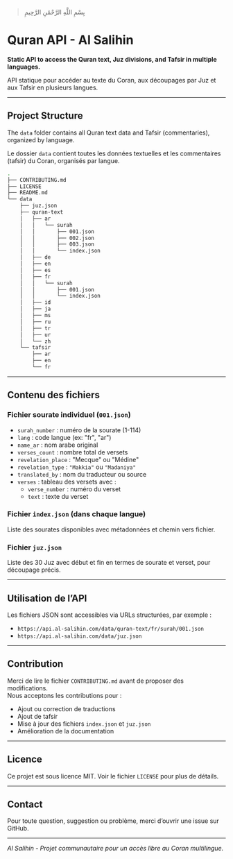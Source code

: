 > بِسْمِ اللَّهِ الرَّحْمَٰنِ الرَّحِيمِ
# Quran API - Al Salihin

**Static API to access the Quran text, Juz divisions, and Tafsir in multiple languages.**

API statique pour accéder au texte du Coran, aux découpages par Juz et aux Tafsir en plusieurs langues.

---

## Project Structure

The `data` folder contains all Quran text data and Tafsir (commentaries), organized by language.

Le dossier `data` contient toutes les données textuelles et les commentaires (tafsir) du Coran, organisés par langue.

```sh
.
├── CONTRIBUTING.md
├── LICENSE
├── README.md
└── data
    ├── juz.json
    ├── quran-text
    │   ├── ar
    │   │   └── surah
    │   │       ├── 001.json
    │   │       ├── 002.json
    │   │       ├── 003.json
    │   │       └── index.json
    │   ├── de
    │   ├── en
    │   ├── es
    │   ├── fr
    │   │   └── surah
    │   │       ├── 001.json
    │   │       └── index.json
    │   ├── id
    │   ├── ja
    │   ├── ms
    │   ├── ru
    │   ├── tr
    │   ├── ur
    │   └── zh
    └── tafsir
        ├── ar
        ├── en
        └── fr
```

---

## Contenu des fichiers

### Fichier sourate individuel (`001.json`)

- `surah_number` : numéro de la sourate (1-114)  
- `lang` : code langue (ex: "fr", "ar")  
- `name_ar` : nom arabe original  
- `verses_count` : nombre total de versets  
- `revelation_place` : "Mecque" ou "Médine"  
- `revelation_type` : `"Makkia"` ou `"Madaniya"`  
- `translated_by` : nom du traducteur ou source  
- `verses` : tableau des versets avec :  
  - `verse_number` : numéro du verset  
  - `text` : texte du verset  

### Fichier `index.json` (dans chaque langue)

Liste des sourates disponibles avec métadonnées et chemin vers fichier.

### Fichier `juz.json`

Liste des 30 Juz avec début et fin en termes de sourate et verset, pour découpage précis.

---

## Utilisation de l’API

Les fichiers JSON sont accessibles via URLs structurées, par exemple :

- `https://api.al-salihin.com/data/quran-text/fr/surah/001.json` 
- `https://api.al-salihin.com/data/juz.json`

---

## Contribution

Merci de lire le fichier `CONTRIBUTING.md` avant de proposer des modifications.  
Nous acceptons les contributions pour :

- Ajout ou correction de traductions  
- Ajout de tafsir  
- Mise à jour des fichiers `index.json` et `juz.json`  
- Amélioration de la documentation  

---

## Licence

Ce projet est sous licence MIT. Voir le fichier `LICENSE` pour plus de détails.

---

## Contact

Pour toute question, suggestion ou problème, merci d’ouvrir une issue sur GitHub.

---

*Al Salihin - Projet communautaire pour un accès libre au Coran multilingue.*